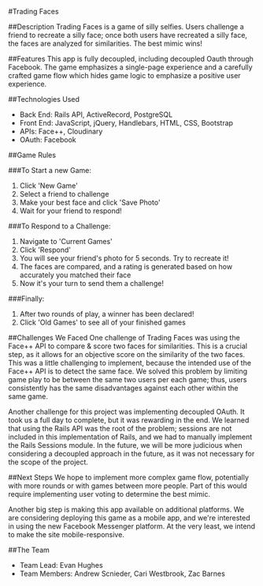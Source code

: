 #Trading Faces

##Description
Trading Faces is a game of silly selfies. Users challenge a friend to recreate a silly face; once both users have recreated a silly face, the faces are analyzed for similarities. The best mimic wins!

##Features
This app is fully decoupled, including decoupled Oauth through Facebook. The game emphasizes a single-page experience and a carefully crafted game flow which hides game logic to emphasize a positive user experience.

##Technologies Used
  * Back End: Rails API, ActiveRecord, PostgreSQL
  * Front End: JavaScript, jQuery, Handlebars, HTML, CSS, Bootstrap
  * APIs: Face++, Cloudinary
  * OAuth: Facebook

##Game Rules

###To Start a new Game:
  1. Click 'New Game'
  2. Select a friend to challenge
  3. Make your best face and click 'Save Photo'
  4. Wait for your friend to respond!

###To Respond to a Challenge:
  1. Navigate to 'Current Games'
  2. Click 'Respond'
  3. You will see your friend's photo for 5 seconds. Try to recreate it!
  4. The faces are compared, and a rating is generated based on how accurately you matched their   face
  6. Now it's your turn to send them a challenge!

###Finally:
  1. After two rounds of play, a winner has been declared!
  2. Click 'Old Games' to see all of your finished games

##Challenges We Faced
One challenge of Trading Faces was using the Face++ API to compare & score two faces for similarities. This is a crucial step, as it allows for an objective score on the similarity of the two faces. This was a little challenging to implement, because the intended use of the Face++ API is to detect the same face. We solved this problem by limiting game play to be between the same two users per each game; thus, users consistently has the same disadvantages against each other within the same game.

Another challenge for this project was implementing decoupled OAuth. It took us a full day to complete, but it was rewarding in the end. We learned that using the Rails API was the root of the problem; sessions are not included in this implementation of Rails, and we had to manually implement the Rails Sessions module. In the future, we will be more judicious when considering a decoupled approach in the future, as it was not necessary for the scope of the project.

##Next Steps
We hope to implement more complex game flow, potentially with more rounds or with games between more people. Part of this would require implementing user voting to determine the best mimic.

Another big step is making this app available on additional platforms. We are considering deploying this game as a mobile app, and we're interested in using the new Facebook Messenger platform. At the very least, we intend to make the site mobile-responsive.

##The Team
  * Team Lead: Evan Hughes
  * Team Members: Andrew Scnieder, Cari Westbrook, Zac Barnes